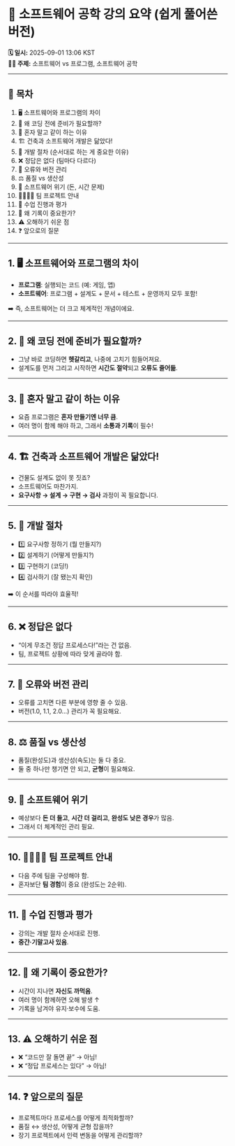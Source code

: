 # 📘 소프트웨어 공학 강의 요약 (쉽게 풀어쓴 버전)

**🗓 일시:** 2025-09-01 13:06 KST  
**👨‍🏫 주제:** 소프트웨어 vs 프로그램, 소프트웨어 공학

---

## 📑 목차
1. 🖥 소프트웨어와 프로그램의 차이
2. 📝 왜 코딩 전에 준비가 필요할까?
3. 👥 혼자 말고 같이 하는 이유
4. 🏗 건축과 소프트웨어 개발은 닮았다!
5. 🔄 개발 절차 (순서대로 하는 게 중요한 이유)
6. ❌ 정답은 없다 (팀마다 다르다)
7. 🐞 오류와 버전 관리
8. ⚖️ 품질 vs 생산성
9. 🚨 소프트웨어 위기 (돈, 시간 문제)
10. 👨‍👩‍👧‍👦 팀 프로젝트 안내
11. 🧾 수업 진행과 평가
12. 📂 왜 기록이 중요한가?
13. ⚠️ 오해하기 쉬운 점
14. ❓ 앞으로의 질문

---

## 1. 🖥 소프트웨어와 프로그램의 차이
- **프로그램**: 실행되는 코드 (예: 게임, 앱)
- **소프트웨어**: 프로그램 + 설계도 + 문서 + 테스트 + 운영까지 모두 포함!

➡️ 즉, 소프트웨어는 더 크고 체계적인 개념이에요.

---

## 2. 📝 왜 코딩 전에 준비가 필요할까?
- 그냥 바로 코딩하면 **헷갈리고**, 나중에 고치기 힘들어져요.
- 설계도를 먼저 그리고 시작하면 **시간도 절약**되고 **오류도 줄어듦**.

---

## 3. 👥 혼자 말고 같이 하는 이유
- 요즘 프로그램은 **혼자 만들기엔 너무 큼**.
- 여러 명이 함께 해야 하고, 그래서 **소통과 기록**이 필수!

---

## 4. 🏗 건축과 소프트웨어 개발은 닮았다!
- 건물도 설계도 없이 못 짓죠?  
- 소프트웨어도 마찬가지.  
- **요구사항 → 설계 → 구현 → 검사** 과정이 꼭 필요합니다.

---

## 5. 🔄 개발 절차
- 1️⃣ 요구사항 정하기 (뭘 만들지?)
- 2️⃣ 설계하기 (어떻게 만들지?)
- 3️⃣ 구현하기 (코딩!)
- 4️⃣ 검사하기 (잘 됐는지 확인)

➡️ 이 순서를 따라야 효율적!

---

## 6. ❌ 정답은 없다
- “이게 무조건 정답 프로세스다!”라는 건 없음.
- 팀, 프로젝트 상황에 따라 맞게 골라야 함.

---

## 7. 🐞 오류와 버전 관리
- 오류를 고치면 다른 부분에 영향 줄 수 있음.
- 버전(1.0, 1.1, 2.0…) 관리가 꼭 필요해요.

---

## 8. ⚖️ 품질 vs 생산성
- 품질(완성도)과 생산성(속도)는 둘 다 중요.
- 둘 중 하나만 챙기면 안 되고, **균형**이 필요해요.

---

## 9. 🚨 소프트웨어 위기
- 예상보다 **돈 더 들고**, **시간 더 걸리고**, **완성도 낮은 경우**가 많음.
- 그래서 더 체계적인 관리 필요.

---

## 10. 👨‍👩‍👧‍👦 팀 프로젝트 안내
- 다음 주에 팀을 구성해야 함.
- 혼자보단 **팀 경험**이 중요 (완성도는 2순위).

---

## 11. 🧾 수업 진행과 평가
- 강의는 개발 절차 순서대로 진행.
- **중간·기말고사 있음**.

---

## 12. 📂 왜 기록이 중요한가?
- 시간이 지나면 **자신도 까먹음**.
- 여러 명이 함께하면 오해 발생 ↑
- 기록을 남겨야 유지·보수에 도움.

---

## 13. ⚠️ 오해하기 쉬운 점
- ❌ “코드만 잘 돌면 끝” → 아님!  
- ❌ “정답 프로세스는 있다” → 아님!

---

## 14. ❓ 앞으로의 질문
- 프로젝트마다 프로세스를 어떻게 최적화할까?
- 품질 ↔ 생산성, 어떻게 균형 잡을까?
- 장기 프로젝트에서 인력 변동을 어떻게 관리할까?
